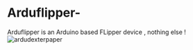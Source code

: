 # Arduflipper-
Arduflipper is an Arduino based FLipper device , nothing else !
![ardudexterpaper](https://user-images.githubusercontent.com/20719445/210367438-3c33d080-a0d0-4b85-a411-f0e6733814ea.png)
